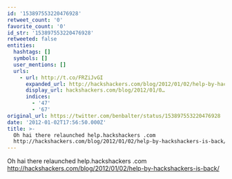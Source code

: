 ```yaml
---
id: '153897553220476928'
retweet_count: '0'
favorite_count: '0'
id_str: '153897553220476928'
retweeted: false
entities:
  hashtags: []
  symbols: []
  user_mentions: []
  urls:
    - url: http://t.co/FRZiJvGI
      expanded_url: http://hackshackers.com/blog/2012/01/02/help-by-hackshackers-is-back/
      display_url: hackshackers.com/blog/2012/01/0…
      indices:
        - '47'
        - '67'
original_url: https://twitter.com/benbalter/status/153897553220476928
date: '2012-01-02T17:56:50.000Z'
title: >-
  Oh hai there relaunched help.hackshackers .com
  http://hackshackers.com/blog/2012/01/02/help-by-hackshackers-is-back/
---
```


Oh hai there relaunched help.hackshackers .com http://hackshackers.com/blog/2012/01/02/help-by-hackshackers-is-back/